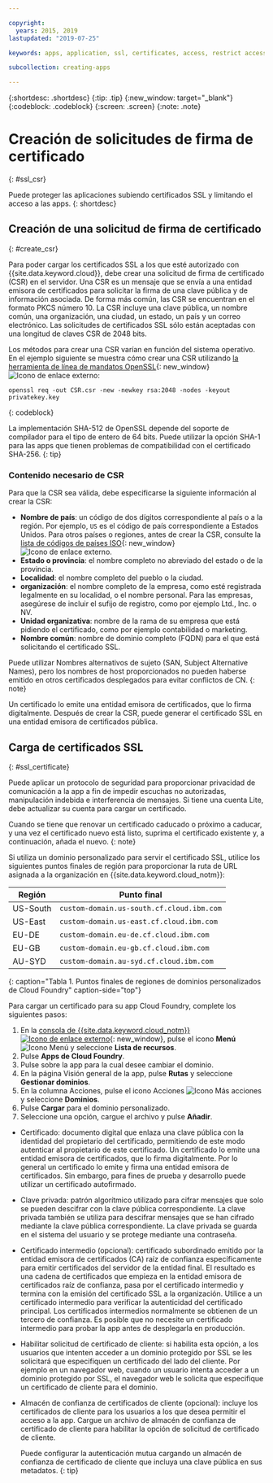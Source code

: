 ```yaml
---

copyright:
  years: 2015, 2019
lastupdated: "2019-07-25"

keywords: apps, application, ssl, certificates, access, restrict access, create, csr, upload, import

subcollection: creating-apps

---
```


{:shortdesc: .shortdesc}
{:tip: .tip}
{:new_window: target="_blank"}
{:codeblock: .codeblock}
{:screen: .screen}
{:note: .note}

# Creación de solicitudes de firma de certificado
{: #ssl_csr}

Puede proteger las aplicaciones subiendo certificados SSL y limitando el acceso a las apps.
{: shortdesc}

## Creación de una solicitud de firma de certificado
{: #create_csr}

Para poder cargar los certificados SSL a los que esté autorizado con {{site.data.keyword.cloud}}, debe crear una solicitud de firma de certificado (CSR) en el servidor. Una CSR es un mensaje que se envía a una entidad emisora de certificados para solicitar la firma de una clave pública
y de información asociada. De forma más común, las CSR se encuentran en el formato PKCS número 10. La CSR incluye una clave pública, un nombre común, una organización, una ciudad, un estado, un país y un correo electrónico. Las solicitudes de certificados SSL
sólo están aceptadas con una longitud de claves CSR de 2048 bits.

Los métodos para crear una CSR varían en función del sistema operativo. En el ejemplo siguiente se muestra cómo crear una CSR utilizando [la herramienta de línea de mandatos OpenSSL](https://www.openssl.org/){: new_window} ![Icono de enlace externo](../icons/launch-glyph.svg "Icono de enlace externo"):

```
openssl req -out CSR.csr -new -newkey rsa:2048 -nodes -keyout privatekey.key
```
{: codeblock}

La implementación SHA-512 de OpenSSL depende del soporte de compilador para el tipo de entero de 64 bits. Puede utilizar la opción SHA-1 para las apps que tienen problemas de compatibilidad con el certificado SHA-256.
{: tip}

### Contenido necesario de CSR

Para que la CSR sea válida, debe especificarse la siguiente información al crear la CSR:

 * **Nombre de país**: un código de dos dígitos correspondiente al país o a la región. Por ejemplo, `US` es el código de país correspondiente a Estados Unidos. Para otros países o regiones, antes de crear la CSR, consulte la [lista de códigos de países ISO](https://www.iso.org/obp/ui/#search){: new_window} ![Icono de enlace externo](../icons/launch-glyph.svg "Icono de enlace externo").
 * **Estado o provincia**: el nombre completo no abreviado del estado o de la provincia.
 * **Localidad**: el nombre completo del pueblo o la ciudad.
 * **organización**: el nombre completo de la empresa, como esté registrada legalmente en su localidad, o el nombre personal. Para las empresas, asegúrese de incluir el sufijo de registro, como por ejemplo Ltd., Inc. o NV.
 * **Unidad organizativa**: nombre de la rama de su empresa que está pidiendo el certificado, como por ejemplo contabilidad o
marketing.
 * **Nombre común**: nombre de dominio completo (FQDN) para el que está solicitando el certificado SSL.

Puede utilizar Nombres alternativos de sujeto (SAN, Subject Alternative Names), pero los nombres de host proporcionados no pueden haberse emitido en otros certificados desplegados para evitar conflictos de CN.
{: note}

Un certificado lo emite una entidad emisora de certificados, que lo firma digitalmente. Después de crear la CSR, puede generar el certificado SSL en una entidad emisora de certificados pública.

## Carga de certificados SSL
{: #ssl_certificate}

Puede aplicar un protocolo de seguridad para proporcionar privacidad de comunicación a la app a fin de impedir escuchas no autorizadas, manipulación indebida e interferencia de mensajes. Si tiene una cuenta Lite, debe actualizar su cuenta para cargar un certificado.

Cuando se tiene que renovar un certificado caducado o próximo a caducar, y una vez el certificado nuevo está listo, suprima el certificado existente y, a continuación, añada el nuevo.
{: note}

Si utiliza un dominio personalizado para servir el certificado SSL, utilice los siguientes puntos finales de región para proporcionar la ruta de URL asignada a la organización en {{site.data.keyword.cloud_notm}}:

| Región | Punto final |
| ------ | -------- |
| US-South | `custom-domain.us-south.cf.cloud.ibm.com` |
| US-East | `custom-domain.us-east.cf.cloud.ibm.com` |
| EU-DE | `custom-domain.eu-de.cf.cloud.ibm.com` |
| EU-GB | `custom-domain.eu-gb.cf.cloud.ibm.com` |
| AU-SYD | `custom-domain.au-syd.cf.cloud.ibm.com` | 
{: caption="Tabla 1. Puntos finales de regiones de dominios personalizados de Cloud Foundry" caption-side="top"}

Para cargar un certificado para su app Cloud Foundry, complete los siguientes pasos:

1. En la [consola de {{site.data.keyword.cloud_notm}} ![Icono de enlace externo](../icons/launch-glyph.svg "Icono de enlace externo")](https://{DomainName}){: new_window}, pulse el icono **Menú** ![Icono Menú](../icons/icon_hamburger.svg) y seleccione **Lista de recursos**.
2. Pulse **Apps de Cloud Foundry**.
3. Pulse sobre la app para la cual desee cambiar el dominio. 
4. En la página Visión general de la app, pulse **Rutas** y seleccione **Gestionar dominios**.
5. En la columna Acciones, pulse el icono Acciones ![Icono Más acciones](../icons/action-menu-icon.svg) y seleccione
**Dominios**.
6. Pulse **Cargar** para el dominio personalizado.
7. Seleccione una opción, cargue el archivo y pulse **Añadir**.
  
  * Certificado: documento digital que enlaza una clave pública con la identidad del propietario
del certificado, permitiendo de este modo autenticar al propietario de este certificado. Un certificado lo emite una entidad emisora de certificados, que lo firma digitalmente. Por lo general un certificado lo emite y firma una entidad emisora de certificados. Sin embargo, para fines de prueba y desarrollo puede utilizar un certificado autofirmado.
  * Clave privada: patrón algorítmico utilizado para cifrar mensajes que solo se pueden descifrar con la clave pública correspondiente. La clave privada también se utiliza para descifrar mensajes que se han cifrado mediante la clave pública correspondiente. La clave privada se guarda en el sistema del usuario y se
protege mediante una contraseña.
  * Certificado intermedio (opcional): certificado subordinado emitido por la entidad emisora de certificados (CA) raíz de confianza específicamente para emitir certificados del servidor de la entidad final. El resultado es una cadena de certificados que empieza en la entidad emisora de certificados raíz de confianza, pasa por el certificado intermedio y termina con la emisión del certificado SSL a la organización. Utilice a un certificado intermedio para verificar la autenticidad del certificado principal. Los certificados intermedios normalmente se obtienen de un tercero de confianza. Es posible que no necesite un certificado intermedio para probar la app antes de desplegarla en producción.
  * Habilitar solicitud de certificado de cliente: si habilita esta opción, a los usuarios que intenten acceder a un dominio protegido por SSL se les solicitará que especifiquen un certificado del lado del cliente. Por ejemplo en un navegador web, cuando un usuario intenta acceder a un dominio protegido por SSL, el navegador web le solicita que especifique un certificado de cliente para el dominio.   
  * Almacén de confianza de certificados de cliente (opcional): incluye los certificados de cliente para los usuarios a los que desea permitir el acceso a la app. Cargue un archivo de almacén de confianza de certificado de cliente para habilitar la opción de solicitud de certificado de cliente.
  
    Puede configurar la autenticación mutua cargando un almacén de confianza de certificado de cliente que incluya una clave pública en sus metadatos.
    {: tip}


